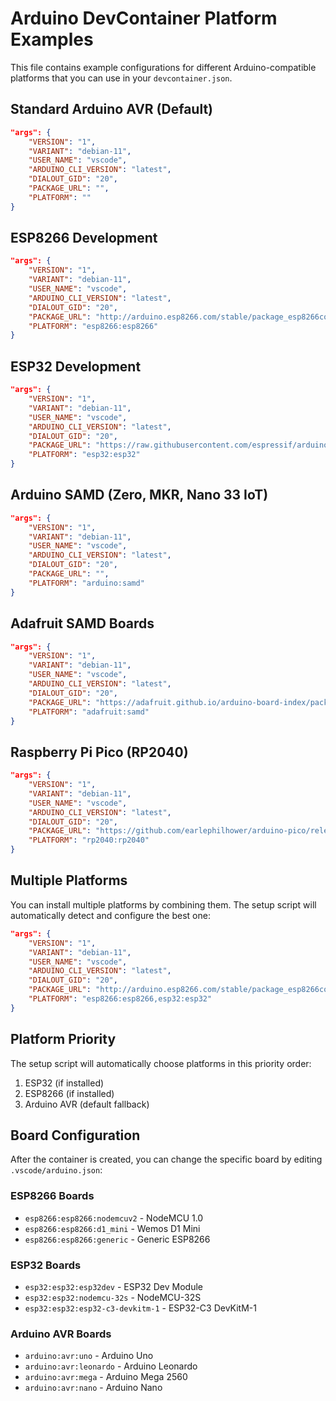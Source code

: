 # Arduino DevContainer Platform Examples

This file contains example configurations for different Arduino-compatible platforms that you can use in your `devcontainer.json`.

## Standard Arduino AVR (Default)

```json
"args": {
    "VERSION": "1",
    "VARIANT": "debian-11", 
    "USER_NAME": "vscode",
    "ARDUINO_CLI_VERSION": "latest",
    "DIALOUT_GID": "20",
    "PACKAGE_URL": "",
    "PLATFORM": ""
}
```

## ESP8266 Development

```json
"args": {
    "VERSION": "1",
    "VARIANT": "debian-11",
    "USER_NAME": "vscode", 
    "ARDUINO_CLI_VERSION": "latest",
    "DIALOUT_GID": "20",
    "PACKAGE_URL": "http://arduino.esp8266.com/stable/package_esp8266com_index.json",
    "PLATFORM": "esp8266:esp8266"
}
```

## ESP32 Development

```json
"args": {
    "VERSION": "1",
    "VARIANT": "debian-11",
    "USER_NAME": "vscode",
    "ARDUINO_CLI_VERSION": "latest", 
    "DIALOUT_GID": "20",
    "PACKAGE_URL": "https://raw.githubusercontent.com/espressif/arduino-esp32/gh-pages/package_esp32_index.json",
    "PLATFORM": "esp32:esp32"
}
```

## Arduino SAMD (Zero, MKR, Nano 33 IoT)

```json
"args": {
    "VERSION": "1",
    "VARIANT": "debian-11",
    "USER_NAME": "vscode",
    "ARDUINO_CLI_VERSION": "latest",
    "DIALOUT_GID": "20", 
    "PACKAGE_URL": "",
    "PLATFORM": "arduino:samd"
}
```

## Adafruit SAMD Boards

```json
"args": {
    "VERSION": "1",
    "VARIANT": "debian-11",
    "USER_NAME": "vscode",
    "ARDUINO_CLI_VERSION": "latest",
    "DIALOUT_GID": "20",
    "PACKAGE_URL": "https://adafruit.github.io/arduino-board-index/package_adafruit_index.json",
    "PLATFORM": "adafruit:samd"
}
```

## Raspberry Pi Pico (RP2040)

```json
"args": {
    "VERSION": "1", 
    "VARIANT": "debian-11",
    "USER_NAME": "vscode",
    "ARDUINO_CLI_VERSION": "latest",
    "DIALOUT_GID": "20",
    "PACKAGE_URL": "https://github.com/earlephilhower/arduino-pico/releases/download/global/package_rp2040_index.json",
    "PLATFORM": "rp2040:rp2040"
}
```

## Multiple Platforms

You can install multiple platforms by combining them. The setup script will automatically detect and configure the best one:

```json
"args": {
    "VERSION": "1",
    "VARIANT": "debian-11", 
    "USER_NAME": "vscode",
    "ARDUINO_CLI_VERSION": "latest",
    "DIALOUT_GID": "20",
    "PACKAGE_URL": "http://arduino.esp8266.com/stable/package_esp8266com_index.json,https://raw.githubusercontent.com/espressif/arduino-esp32/gh-pages/package_esp32_index.json",
    "PLATFORM": "esp8266:esp8266,esp32:esp32"
}
```

## Platform Priority

The setup script will automatically choose platforms in this priority order:

1. ESP32 (if installed)
2. ESP8266 (if installed)
3. Arduino AVR (default fallback)

## Board Configuration

After the container is created, you can change the specific board by editing `.vscode/arduino.json`:

### ESP8266 Boards

- `esp8266:esp8266:nodemcuv2` - NodeMCU 1.0
- `esp8266:esp8266:d1_mini` - Wemos D1 Mini
- `esp8266:esp8266:generic` - Generic ESP8266

### ESP32 Boards

- `esp32:esp32:esp32dev` - ESP32 Dev Module
- `esp32:esp32:nodemcu-32s` - NodeMCU-32S
- `esp32:esp32:esp32-c3-devkitm-1` - ESP32-C3 DevKitM-1

### Arduino AVR Boards

- `arduino:avr:uno` - Arduino Uno
- `arduino:avr:leonardo` - Arduino Leonardo  
- `arduino:avr:mega` - Arduino Mega 2560
- `arduino:avr:nano` - Arduino Nano

